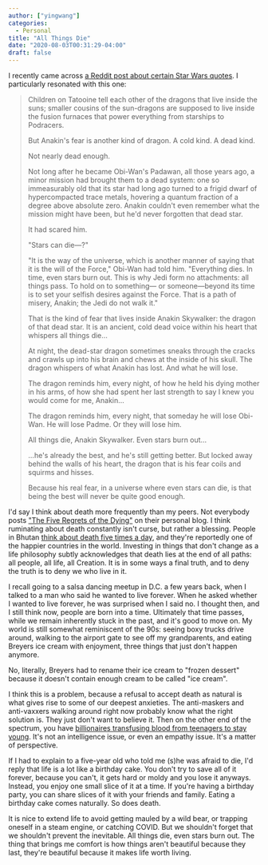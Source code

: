 ```yaml
---
author: ["yingwang"]
categories:
  - Personal
title: "All Things Die"
date: "2020-08-03T00:31:29-04:00"
draft: false
---
```


I recently came across [a Reddit post about certain Star Wars
quotes](https://www.reddit.com/r/MawInstallation/comments/78yn10/post_a_quote_from_revenge_of_the_sith_and_ill/).
I particularly resonated with this one:

> Children on Tatooine tell each other of the dragons that live inside the suns;
> smaller cousins of the sun-dragons are supposed to live inside the fusion
> furnaces that power everything from starships to Podracers.
>
> But Anakin's fear is another kind of dragon. A cold kind. A dead kind.
>
> Not nearly dead enough.
>
> Not long after he became Obi-Wan's Padawan, all those years ago, a minor
> mission had brought them to a dead system: one so immeasurably old that its
> star had long ago turned to a frigid dwarf of hypercompacted trace metals,
> hovering a quantum fraction of a degree above absolute zero. Anakin couldn't
> even remember what the mission might have been, but he'd never forgotten that
> dead star.
>
> It had scared him.
>
> "Stars can die—?"
>
> "It is the way of the universe, which is another manner of saying that it is
> the will of the Force," Obi-Wan had told him. "Everything dies. In time, even
> stars burn out. This is why Jedi form no attachments: all things pass. To hold
> on to something— or someone—beyond its time is to set your selfish desires
> against the Force. That is a path of misery, Anakin; the Jedi do not walk it."
>
> That is the kind of fear that lives inside Anakin Skywalker: the dragon of
> that dead star. It is an ancient, cold dead voice within his heart that
> whispers all things die…
>
> At night, the dead-star dragon sometimes sneaks through the cracks and crawls
> up into his brain and chews at the inside of his skull. The dragon whispers of
> what Anakin has lost. And what he will lose.
>
> The dragon reminds him, every night, of how he held his dying mother in his
> arms, of how she had spent her last strength to say I knew you would come for
> me, Anakin…
>
> The dragon reminds him, every night, that someday he will lose Obi-Wan. He
> will lose Padme. Or they will lose him.
>
> All things die, Anakin Skywalker. Even stars burn out…
>
> ...he's already the best, and he's still getting better. But locked away
> behind the walls of his heart, the dragon that is his fear coils and squirms
> and hisses.
>
> Because his real fear, in a universe where even stars can die, is that being
> the best will never be quite good enough.

I'd say I think about death more frequently than my peers. Not everybody posts
["The Five Regrets of the Dying"](/five_regrets) on their personal blog. I think
ruminating about death constantly isn't curse, but rather a blessing. People in
Bhutan [think about death five times a
day](http://www.bbc.com/travel/story/20150408-bhutans-dark-secret-to-happiness),
and they're reportedly one of the happier countries in the world. Investing in
things that don't change as a life philosophy subtly acknowledges that death
lies at the end of all paths: all people, all life, all Creation. It is in some
ways a final truth, and to deny the truth is to deny we who live in it.

I recall going to a salsa dancing meetup in D.C. a few years back, when I talked
to a man who said he wanted to live forever. When he asked whether I wanted to
live forever, he was surprised when I said no. I thought then, and I still think
now, people are born into a time. Ultimately that time passes, while we remain
inherently stuck in the past, and it's good to move on. My world is still
somewhat reminiscent of the 90s: seeing boxy trucks drive around, walking to the
airport gate to see off my grandparents, and eating Breyers ice cream with
enjoyment, three things that just don't happen anymore.

No, literally, Breyers had to rename their ice cream to "frozen dessert" because
it doesn't contain enough cream to be called "ice cream".

I think this is a problem, because a refusal to accept death as natural is what
gives rise to some of our deepest anxieties. The anti-maskers and anti-vaxxers
walking around right now probably know what the right solution is. They just
don't want to believe it. Then on the other end of the spectrum, you have
[billionaires transfusing blood from teenagers to stay
young](https://www.vanityfair.com/news/2016/08/peter-thiel-wants-to-inject-himself-with-young-peoples-blood).
It's not an intelligence issue, or even an empathy issue. It's a matter of
perspective.

If I had to explain to a five-year old who told me (s)he was afraid to die, I'd
reply that life is a lot like a birthday cake. You don't try to save all of it
forever, because you can't, it gets hard or moldy and you lose it anyways.
Instead, you enjoy one small slice of it at a time. If you're having a birthday
party, you can share slices of it with your friends and family. Eating a
birthday cake comes naturally. So does death.

It is nice to extend life to avoid getting mauled by a wild bear, or trapping
oneself in a steam engine, or catching COVID. But we shouldn't forget that we
shouldn't prevent the inevitable. All things die, even stars burn out. The thing
that brings me comfort is how things aren't beautiful because they last, they're
beautiful because it makes life worth living.
